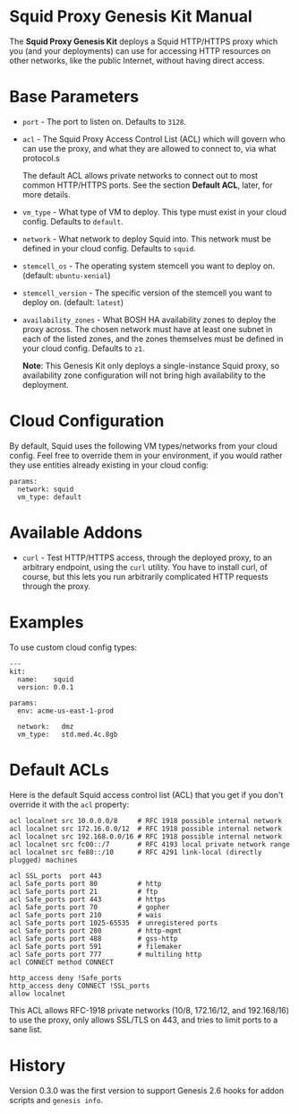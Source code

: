 # Squid Proxy Genesis Kit Manual

The **Squid Proxy Genesis Kit** deploys a Squid HTTP/HTTPS proxy
which you (and your deployments) can use for accessing HTTP
resources on other networks, like the public Internet, without
having direct access.

# Base Parameters

- `port` - The port to listen on.  Defaults to `3128`.

- `acl` - The Squid Proxy Access Control List (ACL) which will
  govern who can use the proxy, and what they are allowed to
  connect to, via what protocol.s

  The default ACL allows private networks to connect out to most
  common HTTP/HTTPS ports.  See the section **Default ACL**,
  later, for more details.

- `vm_type` - What type of VM to deploy.  This type must
  exist in your cloud config.  Defaults to `default`.

- `network` - What network to deploy Squid into.  This network
  must be defined in your cloud config.  Defaults to `squid`.

- `stemcell_os` - The operating system stemcell you want to
  deploy on. (default: `ubuntu-xenial`)

- `stemcell_version` - The specific version of the stemcell you
  want to deploy on. (default: `latest`)

- `availability_zones` - What BOSH HA availability zones to deploy
  the proxy across.  The chosen network must have at least one
  subnet in each of the listed zones, and the zones themselves
  must be defined in your cloud config.  Defaults to `z1`.

  **Note**: This Genesis Kit only deploys a single-instance Squid
  proxy, so availability zone configuration will not bring high
  availability to the deployment.

# Cloud Configuration

By default, Squid uses the following VM types/networks from your
cloud config. Feel free to override them in your environment, if
you would rather they use entities already existing in your cloud
config:

```
params:
  network: squid
  vm_type: default
```

# Available Addons

- `curl` - Test HTTP/HTTPS access, through the deployed proxy,
  to an arbitrary endpoint, using the `curl` utility.  You have to
  install curl, of course, but this lets you run arbitrarily
  complicated HTTP requests through the proxy.

# Examples

To use custom cloud config types:

```
---
kit:
  name:    squid
  version: 0.0.1

params:
  env: acme-us-east-1-prod

  network:   dmz
  vm_type:   std.med.4c.8gb
```

# Default ACLs

Here is the default Squid access control list (ACL) that you get
if you don't override it with the `acl` property:

```
acl localnet src 10.0.0.0/8     # RFC 1918 possible internal network
acl localnet src 172.16.0.0/12  # RFC 1918 possible internal network
acl localnet src 192.168.0.0/16 # RFC 1918 possible internal network
acl localnet src fc00::/7       # RFC 4193 local private network range
acl localnet src fe80::/10      # RFC 4291 link-local (directly plugged) machines

acl SSL_ports  port 443
acl Safe_ports port 80          # http
acl Safe_ports port 21          # ftp
acl Safe_ports port 443         # https
acl Safe_ports port 70          # gopher
acl Safe_ports port 210         # wais
acl Safe_ports port 1025-65535  # unregistered ports
acl Safe_ports port 280         # http-mgmt
acl Safe_ports port 488         # gss-http
acl Safe_ports port 591         # filemaker
acl Safe_ports port 777         # multiling http
acl CONNECT method CONNECT

http_access deny !Safe_ports
http_access deny CONNECT !SSL_ports
allow localnet
```

This ACL allows RFC-1918 private networks (10/8, 172.16/12, and
192.168/16) to use the proxy, only allows SSL/TLS on 443, and
tries to limit ports to a sane list.

# History

Version 0.3.0 was the first version to support Genesis 2.6 hooks
for addon scripts and `genesis info`.
